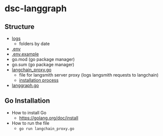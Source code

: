 # dsc-langgraph

## Structure

- [logs](logs)
  - folders by date
- [.env](.env)
- [.env.example](.env.example)
- go.mod (go package manager)
- go.sum (go package manager)
- [langchain_proxy.go](langchain_proxy.go)
  - file for langsmith server proxy (logs langsmith requests to langchain)
  - [installation process](#go-installation)
- [langgraph.go](langgraph.go)

## Go Installation

- How to install Go
  - <https://golang.org/doc/install>
- How to run the file
  - `go run langchain_proxy.go`
